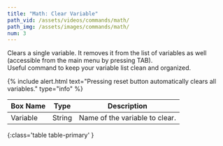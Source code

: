 ```yaml
---
title: "Math: Clear Variable"
path_vid: /assets/videos/commands/math/
path_img: /assets/images/commands/math/
num: 3
---
```


Clears a single variable. It removes it from the list of variables as well (accessible from the main menu by pressing TAB).\
Useful command to keep your variable list clean and organized.

{% include alert.html text="Pressing reset button automatically clears all variables." type="info" %}  

| Box Name | Type | Description | 
|-------|--------|--------|
| Variable | String | Name of the variable to clear. |
{:class='table table-primary' }










